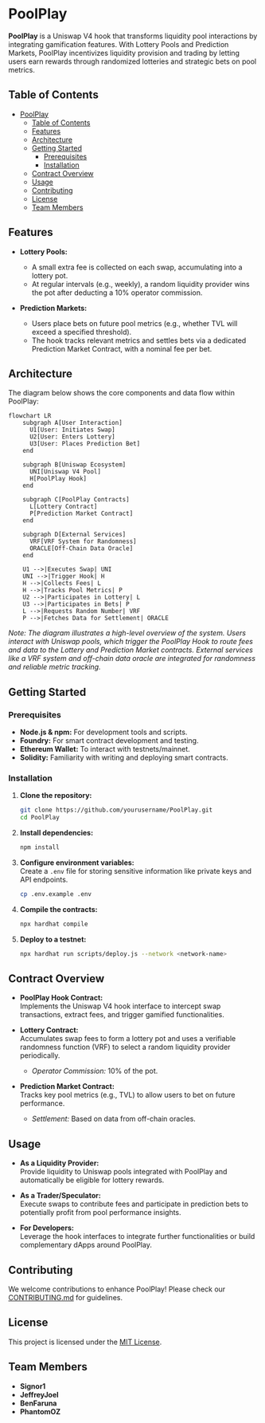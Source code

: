 # PoolPlay

**PoolPlay** is a Uniswap V4 hook that transforms liquidity pool interactions by integrating gamification features. With Lottery Pools and Prediction Markets, PoolPlay incentivizes liquidity provision and trading by letting users earn rewards through randomized lotteries and strategic bets on pool metrics.

## Table of Contents

- [PoolPlay](#poolplay)
  - [Table of Contents](#table-of-contents)
  - [Features](#features)
  - [Architecture](#architecture)
  - [Getting Started](#getting-started)
    - [Prerequisites](#prerequisites)
    - [Installation](#installation)
  - [Contract Overview](#contract-overview)
  - [Usage](#usage)
  - [Contributing](#contributing)
  - [License](#license)
  - [Team Members](#team-members)

## Features

- **Lottery Pools:**  
  - A small extra fee is collected on each swap, accumulating into a lottery pot.
  - At regular intervals (e.g., weekly), a random liquidity provider wins the pot after deducting a 10% operator commission.
  
- **Prediction Markets:**  
  - Users place bets on future pool metrics (e.g., whether TVL will exceed a specified threshold).
  - The hook tracks relevant metrics and settles bets via a dedicated Prediction Market Contract, with a nominal fee per bet.

## Architecture

The diagram below shows the core components and data flow within PoolPlay:

```mermaid
flowchart LR
    subgraph A[User Interaction]
      U1[User: Initiates Swap]
      U2[User: Enters Lottery]
      U3[User: Places Prediction Bet]
    end

    subgraph B[Uniswap Ecosystem]
      UNI[Uniswap V4 Pool]
      H[PoolPlay Hook]
    end

    subgraph C[PoolPlay Contracts]
      L[Lottery Contract]
      P[Prediction Market Contract]
    end

    subgraph D[External Services]
      VRF[VRF System for Randomness]
      ORACLE[Off-Chain Data Oracle]
    end

    U1 -->|Executes Swap| UNI
    UNI -->|Trigger Hook| H
    H -->|Collects Fees| L
    H -->|Tracks Pool Metrics| P
    U2 -->|Participates in Lottery| L
    U3 -->|Participates in Bets| P
    L -->|Requests Random Number| VRF
    P -->|Fetches Data for Settlement| ORACLE
```

*Note: The diagram illustrates a high-level overview of the system. Users interact with Uniswap pools, which trigger the PoolPlay Hook to route fees and data to the Lottery and Prediction Market contracts. External services like a VRF system and off-chain data oracle are integrated for randomness and reliable metric tracking.*

## Getting Started

### Prerequisites

- **Node.js & npm:** For development tools and scripts.
- **Foundry:** For smart contract development and testing.
- **Ethereum Wallet:** To interact with testnets/mainnet.
- **Solidity:** Familiarity with writing and deploying smart contracts.

### Installation

1. **Clone the repository:**

   ```bash
   git clone https://github.com/yourusername/PoolPlay.git
   cd PoolPlay
   ```

2. **Install dependencies:**

   ```bash
   npm install
   ```

3. **Configure environment variables:**  
   Create a `.env` file for storing sensitive information like private keys and API endpoints.

   ```bash
   cp .env.example .env
   ```

4. **Compile the contracts:**

   ```bash
   npx hardhat compile
   ```

5. **Deploy to a testnet:**

   ```bash
   npx hardhat run scripts/deploy.js --network <network-name>
   ```

## Contract Overview

- **PoolPlay Hook Contract:**  
  Implements the Uniswap V4 hook interface to intercept swap transactions, extract fees, and trigger gamified functionalities.

- **Lottery Contract:**  
  Accumulates swap fees to form a lottery pot and uses a verifiable randomness function (VRF) to select a random liquidity provider periodically.  
  - *Operator Commission:* 10% of the pot.

- **Prediction Market Contract:**  
  Tracks key pool metrics (e.g., TVL) to allow users to bet on future performance.  
  - *Settlement:* Based on data from off-chain oracles.

## Usage

- **As a Liquidity Provider:**  
  Provide liquidity to Uniswap pools integrated with PoolPlay and automatically be eligible for lottery rewards.

- **As a Trader/Speculator:**  
  Execute swaps to contribute fees and participate in prediction bets to potentially profit from pool performance insights.

- **For Developers:**  
  Leverage the hook interfaces to integrate further functionalities or build complementary dApps around PoolPlay.

## Contributing

We welcome contributions to enhance PoolPlay! Please check our [CONTRIBUTING.md](CONTRIBUTING.md) for guidelines.

## License

This project is licensed under the [MIT License](LICENSE).

## Team Members

- **Signor1**
- **JeffreyJoel**
- **BenFaruna**
- **PhantomOZ**
